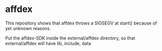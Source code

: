 # affdex

This repository shows that affdex throws a SIGSEGV at start() 
because of yet unknown reasons.

Put the affdex-SDK inside the external/affdex directory, so that
external/affdex will have lib, include, data

